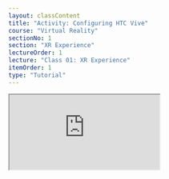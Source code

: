 ```yaml
---
layout: classContent
title: "Activity: Configuring HTC Vive"
course: "Virtual Reality"
sectionNo: 1
section: "XR Experience"
lectureOrder: 1
lecture: "Class 01: XR Experience"
itemOrder: 1
type: "Tutorial"
---
```


<iframe src="https://docs.google.com/document/d/e/2PACX-1vSkCEJOSa5u5D1Ik4_8RwnY4kxdP26wBgU1ijCmEHT7BrwFsC87JTXSSKslXXdtp4kEnY8zImp95SVn/pub?embedded=true"></iframe>
